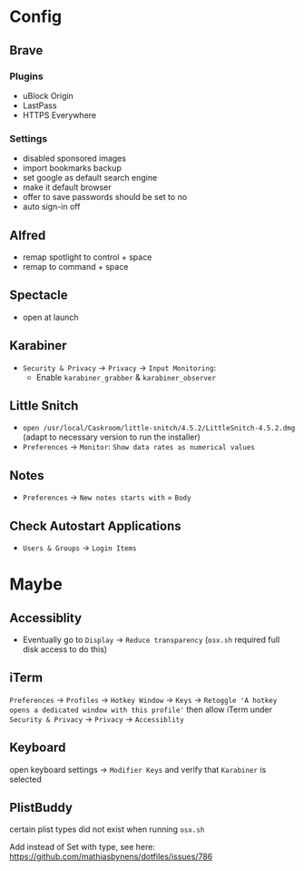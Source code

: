 # Config

## Brave

### Plugins

- uBlock Origin
- LastPass
- HTTPS Everywhere

### Settings

- disabled sponsored images
- import bookmarks backup
- set google as default search engine
- make it default browser
- offer to save passwords should be set to no
- auto sign-in off


## Alfred
- remap spotlight to control + space
- remap to command + space

## Spectacle
- open at launch

## Karabiner
- `Security & Privacy` -> `Privacy` -> `Input Monitoring`:
	- Enable `karabiner_grabber` & `karabiner_observer`

## Little Snitch
- `open /usr/local/Caskroom/little-snitch/4.5.2/LittleSnitch-4.5.2.dmg` (adapt to necessary version to run the installer)
- `Preferences` -> `Monitor`: `Show data rates as numerical values`

## Notes
- `Preferences` -> `New notes starts with` = `Body`

## Check Autostart Applications
- `Users & Groups` -> `Login Items`


# Maybe

## Accessiblity
- Eventually go to `Display` -> `Reduce transparency` (`osx.sh` required full disk access to do this)

## iTerm
`Preferences` -> `Profiles` -> `Hotkey Window` -> `Keys` -> `Retoggle 'A hotkey opens a dedicated window with this profile'` then allow iTerm under `Security & Privacy` -> `Privacy` -> `Accessiblity`

## Keyboard
open keyboard settings -> `Modifier Keys` and verify that `Karabiner` is selected

## PlistBuddy
certain plist types did not exist when running `osx.sh`

Add instead of Set with type, see here: https://github.com/mathiasbynens/dotfiles/issues/786